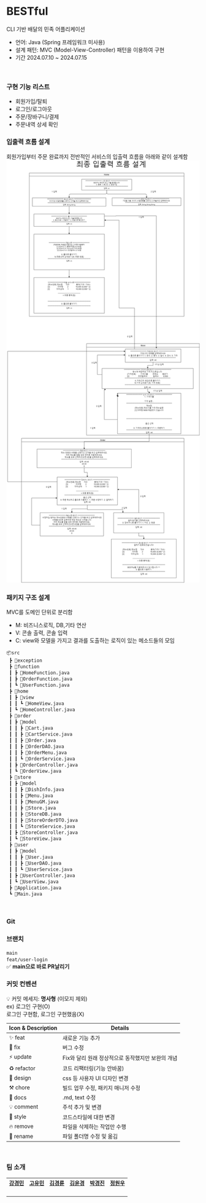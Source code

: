 # BESTful
CLI 기반 배달의 민족 어플리케이션
- 언어: Java (Spring 프레임워크 미사용)
- 설계 패턴: MVC (Model-View-Controller) 패턴을 이용하여 구현
- 기간 2024.07.10 ~ 2024.07.15
<br />

### 구현 기능 리스트

- 회원가입/탈퇴
- 로그인/로그아웃
- 주문/장바구니/결제
- 주문내역 상세 확인
  <br />

### 입출력 흐름 설계

회원가입부터 주문 완료까지 전반적인 서비스의 입출력 흐름을 아래와 같이 설계함
<img width="700" alt="BESTfull_입출력흐름설계" src="./img/BESTfull_최종입출력흐름설계.png">
<br />

### 패키지 구조 설계

MVC를 도메인 단위로 분리함

- M: 비즈니스로직, DB,기타 연산
- V: 콘솔 출력, 콘솔 입력
- C: view와 모델을 가지고 결과를 도출하는 로직이 있는 메소드들의 모임

```
📦src
 ┣ 📂exception
 ┣ 📂function
 ┃ ┣ 📜HomeFunction.java
 ┃ ┣ 📜OrderFunction.java
 ┃ ┗ 📜UserFunction.java
 ┣ 📂home
 ┃ ┣ 📂view
 ┃ ┃ ┗ 📜HomeView.java
 ┃ ┗ 📜HomeController.java
 ┣ 📂order
 ┃ ┣ 📂model
 ┃ ┃ ┣ 📜Cart.java
 ┃ ┃ ┣ 📜CartService.java
 ┃ ┃ ┣ 📜Order.java
 ┃ ┃ ┣ 📜OrderDAO.java
 ┃ ┃ ┣ 📜OrderMenu.java
 ┃ ┃ ┗ 📜OrderService.java
 ┃ ┣ 📜OrderController.java
 ┃ ┗ 📜OrderView.java
 ┣ 📂store
 ┃ ┣ 📂model
 ┃ ┃ ┣ 📜DishInfo.java
 ┃ ┃ ┣ 📜Menu.java
 ┃ ┃ ┣ 📜MenuGM.java
 ┃ ┃ ┣ 📜Store.java
 ┃ ┃ ┣ 📜StoreDB.java
 ┃ ┃ ┣ 📜StoreOrderDTO.java
 ┃ ┃ ┗ 📜StoreService.java
 ┃ ┣ 📜StoreController.java
 ┃ ┗ 📜StoreView.java
 ┣ 📂user
 ┃ ┣ 📂model
 ┃ ┃ ┣ 📜User.java
 ┃ ┃ ┣ 📜UserDAO.java
 ┃ ┃ ┗ 📜UserService.java
 ┃ ┣ 📜UserController.java
 ┃ ┗ 📜UserView.java
 ┣ 📜Application.java
 ┗ 📜Main.java
```

<br />

### Git

### 브랜치

`main`<br/>
`feat/user-login`<br/>
✅ **main으로 바로 PR날리기**

### 커밋 컨벤션

💡 커밋 메세지: **명사형** (이모지 제외) <br/>
ex) 로그인 구현(O)<br/>
로그인 구현함, 로그인 구현했음(X)

| Icon & Description | Details                                           |
| ------------------ | ------------------------------------------------- |
| ✨ feat            | 새로운 기능 추가                                  |
| 🐛 fix             | 버그 수정                                         |
| ⚡️ update         | Fix와 달리 원래 정상적으로 동작했지만 보완의 개념 |
| ♻️ refactor        | 코드 리팩터링(기능 안바꿈)                        |
| 💄 design          | css 등 사용자 UI 디자인 변경                      |
| ⚒️ chore           | 빌드 업무 수정, 패키지 매니저 수정                |
| 📝 docs            | .md, text 수정                                    |
| 💡 comment         | 주석 추가 및 변경                                 |
| 🎨 style           | 코드스타일에 대한 변경                            |
| 🔥 remove          | 파일을 삭제하는 작업만 수행                       |
| 🚚 rename          | 파일 폴더명 수정 및 옮김                          |

<br />

### 팀 소개

<table>
  <tbody>
    <tr>
        <td align="center"><a href="https://github.com/ymkdev"><b>강경민</b></td>
        <td align="center"><a href="https://github.com/do-yoongyo2"><b>고유민</b></td>
        <td align="center"><a href="https://github.com/ijustwannabeme"><b>김경륜</b></td>
        <td align="center"><a href="https://github.com/wlsdk9803"><b>김윤경</b></td>
        <td align="center"><a href="https://github.com/Onek-2"><b>박경진</b></td>
        <td align="center"><a href="https://github.com/Onek-2"><b>정원우</b></td>
    </tr>
    <tr>
      <td align="center"><img width = "150px" src="https://avatars.githubusercontent.com/u/74167204?v=4" alt=""/><br /></td>
      <td align="center"><img width = "150px" src="https://avatars.githubusercontent.com/u/97513263?v=4" alt=""/><br /></td>
      <td align="center"><img width = "150px" src="https://avatars.githubusercontent.com/u/56223389?v=4" alt=""/><br /></td>
      <td align="center"><img width = "150px" src="https://avatars.githubusercontent.com/u/164445937?v=4" alt=""/><br /></td>
      <td align="center"><img width = "150px" src="https://avatars.githubusercontent.com/u/92127658?v=4" alt=""/><br /></td>
      <td align="center"><img width = "150px" src="https://avatars.githubusercontent.com/u/99272057?v=4" alt=""/><br /></td>
    </tr>
  </tbody>
</table>

